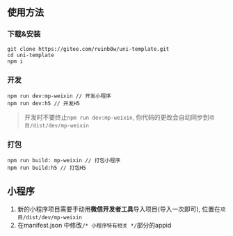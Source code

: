 ## 使用方法

### 下载&安装

```
git clone https://gitee.com/ruinb0w/uni-template.git
cd uni-template
npm i
```

### 开发

```
npm run dev:mp-weixin // 开发小程序
npm run dev:h5 // 开发H5
```
> 开发时不要终止`npm run dev:mp-weixin`, 你代码的更改会自动同步到`项目/dist/dev/mp-weixin`

### 打包
```
npm run build: mp-weixin // 打包小程序
npm run build:h5 // 打包H5
```

## 小程序

1. 新的小程序项目需要手动用**微信开发者工具**导入项目(导入一次即可), 位置在`项目/dist/dev/mp-weixin`
2. 在manifest.json 中修改`/* 小程序特有相关 */`部分的appid
